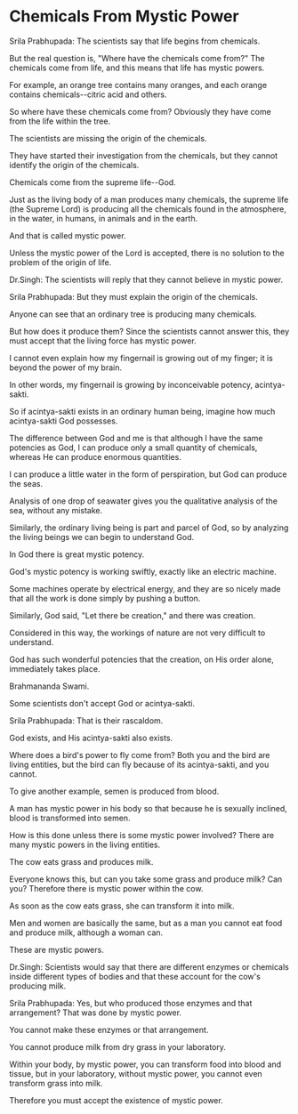 # Chemicals From Mystic Power

Srila Prabhupada: The scientists say that life begins from chemicals.

But the real question is, "Where have the chemicals come from?" The chemicals come from life, and this means that life has mystic powers.

For example, an orange tree contains many oranges, and each orange contains chemicals--citric acid and others.

So where have these chemicals come from? Obviously they have come from the life within the tree.

The scientists are missing the origin of the chemicals.

They have started their investigation from the chemicals, but they cannot identify the origin of the chemicals.

Chemicals come from the supreme life--God.

Just as the living body of a man produces many chemicals, the supreme life (the Supreme Lord) is producing all the chemicals found in the atmosphere, in the water, in humans, in animals and in the earth.

And that is called mystic power.

Unless the mystic power of the Lord is accepted, there is no solution to the problem of the origin of life.

Dr.Singh: The scientists will reply that they cannot believe in mystic power.

Srila Prabhupada: But they must explain the origin of the chemicals.

Anyone can see that an ordinary tree is producing many chemicals.

But how does it produce them? Since the scientists cannot answer this, they must accept that the living force has mystic power.

I cannot even explain how my fingernail is growing out of my finger; it is beyond the power of my brain.

In other words, my fingernail is growing by inconceivable potency, acintya-sakti.

So if acintya-sakti exists in an ordinary human being, imagine how much acintya-sakti God possesses.

The difference between God and me is that although I have the same potencies as God, I can produce only a small quantity of chemicals, whereas He can produce enormous quantities.

I can produce a little water in the form of perspiration, but God can produce the seas.

Analysis of one drop of seawater gives you the qualitative analysis of the sea, without any mistake.

Similarly, the ordinary living being is part and parcel of God, so by analyzing the living beings we can begin to understand God.

In God there is great mystic potency.

God's mystic potency is working swiftly, exactly like an electric machine.

Some machines operate by electrical energy, and they are so nicely made that all the work is done simply by pushing a button.

Similarly, God said, "Let there be creation," and there was creation.

Considered in this way, the workings of nature are not very difficult to understand.

God has such wonderful potencies that the creation, on His order alone, immediately takes place.

Brahmananda Swami.

Some scientists don't accept God or acintya-sakti.

Srila Prabhupada: That is their rascaldom.

God exists, and His acintya-sakti also exists.

Where does a bird's power to fly come from? Both you and the bird are living entities, but the bird can fly because of its acintya-sakti, and you cannot.

To give another example, semen is produced from blood.

A man has mystic power in his body so that because he is sexually inclined, blood is transformed into semen.

How is this done unless there is some mystic power involved? There are many mystic powers in the living entities.

The cow eats grass and produces milk.

Everyone knows this, but can you take some grass and produce milk? Can you? Therefore there is mystic power within the cow.

As soon as the cow eats grass, she can transform it into milk.

Men and women are basically the same, but as a man you cannot eat food and produce milk, although a woman can.

These are mystic powers.

Dr.Singh: Scientists would say that there are different enzymes or chemicals inside different types of bodies and that these account for the cow's producing milk.

Srila Prabhupada: Yes, but who produced those enzymes and that arrangement? That was done by mystic power.

You cannot make these enzymes or that arrangement.

You cannot produce milk from dry grass in your laboratory.

Within your body, by mystic power, you can transform food into blood and tissue, but in your laboratory, without mystic power, you cannot even transform grass into milk.

Therefore you must accept the existence of mystic power.

